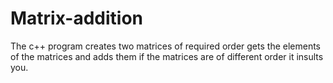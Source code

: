 # Matrix-addition
The c++ program creates two matrices of required order gets the elements of the matrices and adds them if the matrices are of different order it insults you.
